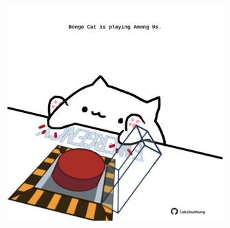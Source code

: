 <!-- built at 13/07/2024, 16:00:37 UTC -->
<p align="center">
  <img width="500" height="500" src="./ReadmeImage.svg">
</p>
